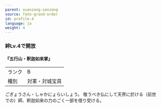 ```yaml
---
parent: xuanzang-sanzang
source: fate-grand-order
id: profile-4
language: ja
weight: 4
---
```


### 絆Lv.4で開放

#### 『五行山・釈迦如来掌』

<table>
  <tr><td>ランク</td><td>B</td></tr>
  <tr><td>種別</td><td>対軍・対城宝具</td></tr>
</table>

ごぎょうさん・しゃかにょらいしょう。
敬うべき仏にして天界に於ける（前世での）師、釈迦如来の力のごく一部を借り受ける。
